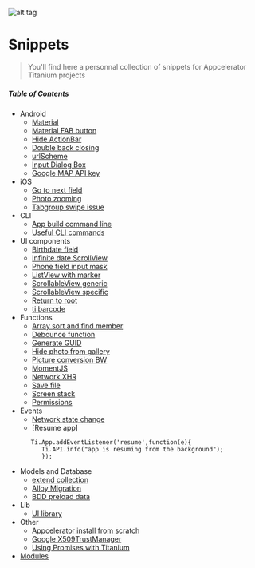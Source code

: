![alt tag](http://www.businessofapps.com/wp-content/uploads/2016/10/58398ebe5a3c577ddd83086e57eede85_APPC_landscape.png)

# Snippets

> You'll find here a personnal collection of snippets for Appcelerator Titanium projects

##### Table of Contents  
* Android       
  * [Material](https://github.com/gsoulie/Snippets/blob/master/androidMaterial.md)    
  * [Material FAB button](https://github.com/gsoulie/Snippets/blob/master/AndroidMaterialFAB.md)    
  * [Hide ActionBar](https://github.com/gsoulie/Snippets/blob/master/HideAndroidActionBar.md)    
  * [Double back closing](https://github.com/gsoulie/Snippets/blob/master/androidDoubleBackClosing.md)    
  * [urlScheme](https://github.com/gsoulie/Snippets/blob/master/urlScheme_Android.md)    
  * [Input Dialog Box](https://github.com/gsoulie/Snippets/blob/master/inputDialogBox.md)    
  * [Google MAP API key](https://github.com/gsoulie/Snippets/blob/master/googleMap.md)
* iOS    
  * [Go to next field](https://github.com/gsoulie/Snippets/blob/master/iOSnextField.md)    
  * [Photo zooming](https://github.com/gsoulie/Snippets/blob/master/iOSphotoZooming.md)    
  * [Tabgroup swipe issue](https://github.com/gsoulie/Snippets/blob/master/ios_swipe_issue.md)    
* CLI  
  * [App build command line](https://github.com/gsoulie/Snippets/blob/master/app_build_command_line.md)  
  * [Useful CLI commands](https://github.com/gsoulie/Snippets/blob/master/CLI.md)    
* UI components   
  * [Birthdate field](https://github.com/gsoulie/Snippets/blob/master/birthdate_field.md)    
  * [Infinite date ScrollView](https://github.com/gsoulie/Snippets/blob/master/infiniteDateScrollableView.md)    
  * [Phone field input mask](https://github.com/gsoulie/Snippets/blob/master/phoneFieldInputMask.md)    
  * [ListView with marker](https://github.com/gsoulie/Snippets/blob/master/listViewWithMarker.md)    
  * [ScrollableView generic](https://github.com/gsoulie/Snippets/blob/master/scrollableView_generic.md)    
  * [ScrollableView specific](https://github.com/gsoulie/Snippets/blob/master/scrollableView_specific.md)    
  * [Return to root](https://github.com/gsoulie/Snippets/blob/master/BackToRootWindow.md)    
  * [ti.barcode](https://github.com/gsoulie/Snippets/blob/master/tibarcode.md)    
* Functions    
  * [Array sort and find member](https://github.com/gsoulie/Snippets/blob/master/arrayFindMember.md)    
  * [Debounce function](https://github.com/gsoulie/Snippets/blob/master/debounceFunction.md)    
  * [Generate GUID](https://github.com/gsoulie/Snippets/blob/master/guid.md)    
  * [Hide photo from gallery](https://github.com/gsoulie/Snippets/blob/master/HidePhotoFromGallery.md)  
  * [Picture conversion BW](https://github.com/gsoulie/Snippets/blob/master/PictureConversionBW.md)    
  * [MomentJS](https://github.com/gsoulie/Snippets/blob/master/customMoment.md)    
  * [Network XHR](https://github.com/gsoulie/Snippets/blob/master/networkXHR.md)    
  * [Save file](https://github.com/gsoulie/Snippets/blob/master/saveFile.md)    
  * [Screen stack](https://github.com/gsoulie/Snippets/blob/master/screenStack.md)    
  * [Permissions](https://github.com/gsoulie/Snippets/blob/master/permission.md)    
* Events
  * [Network state change](https://github.com/gsoulie/Snippets/blob/master/Network_state_change.md)    
  * [Resume app]
  ```
     Ti.App.addEventListener('resume',function(e){
   	  	Ti.API.info("app is resuming from the background");
    	});
     ```
* Models and Database
  * [extend collection](https://github.com/gsoulie/Snippets/blob/master/extendCollection.md)   
  * [Alloy Migration](https://github.com/gsoulie/Snippets/blob/master/alloyMigration.md)    
  * [BDD preload data](https://github.com/gsoulie/Snippets/blob/master/preload_data.md)   
* Lib
  * [UI library](https://github.com/gsoulie/Snippets/blob/master/UI.js)    
* Other   
  * [Appcelerator install from scratch](https://github.com/gsoulie/Snippets/blob/master/appcelerator_installation_from_scratch.md)    
  * [Google X509TrustManager](https://github.com/gsoulie/Snippets/blob/master/X509TrustManager.md) 
  * [Using Promises with Titanium](http://adampaxton.com/using-javascript-promises-in-appcelerator-titanium/)    
* [Modules](https://github.com/gsoulie/Snippets/blob/master/useful_modules.md)   

